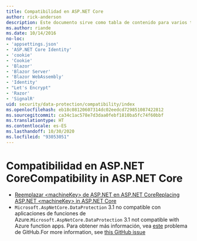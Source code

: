 ```yaml
---
title: Compatibilidad en ASP.NET Core
author: rick-anderson
description: Este documento sirve como tabla de contenido para varios temas de compatibilidad de protección de datos de ASP.NET Core.
ms.author: riande
ms.date: 10/14/2016
no-loc:
- 'appsettings.json'
- 'ASP.NET Core Identity'
- 'cookie'
- 'Cookie'
- 'Blazor'
- 'Blazor Server'
- 'Blazor WebAssembly'
- 'Identity'
- "Let's Encrypt"
- 'Razor'
- 'SignalR'
uid: security/data-protection/compatibility/index
ms.openlocfilehash: eb18c08120607314dc02eedcd729851087422812
ms.sourcegitcommit: ca34c1ac578e7d3daa0febf1810ba5fc74f60bbf
ms.translationtype: HT
ms.contentlocale: es-ES
ms.lasthandoff: 10/30/2020
ms.locfileid: "93053051"
---
```

# <a name="compatibility-in-aspnet-core"></a><span data-ttu-id="2fe25-103">Compatibilidad en ASP.NET Core</span><span class="sxs-lookup"><span data-stu-id="2fe25-103">Compatibility in ASP.NET Core</span></span>

* [<span data-ttu-id="2fe25-104">Reemplazar \<machineKey> de ASP.NET en ASP.NET Core</span><span class="sxs-lookup"><span data-stu-id="2fe25-104">Replacing ASP.NET \<machineKey> in ASP.NET Core</span></span>](xref:security/data-protection/compatibility/replacing-machinekey)
* <span data-ttu-id="2fe25-105">`Microsoft.AspNetCore.DataProtection` 3.1 no compatible con aplicaciones de funciones de Azure.</span><span class="sxs-lookup"><span data-stu-id="2fe25-105">`Microsoft.AspNetCore.DataProtection` 3.1 not compatible with Azure function apps.</span></span> <span data-ttu-id="2fe25-106">Para obtener más información, vea [este](https://github.com/Azure/azure-functions-host/issues/5447) problema de GitHub.</span><span class="sxs-lookup"><span data-stu-id="2fe25-106">For more information, see [this GitHub issue](https://github.com/Azure/azure-functions-host/issues/5447)</span></span>
